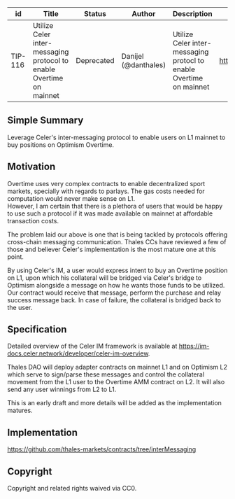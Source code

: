 | id | Title | Status | Author | Description | Discussions to | Created |
| ----------- | ----------- | ----------- | ----------- | ----------- | ----------- | ----------- |
| TIP-116 | Utilize Celer inter-messaging protocol to enable Overtime on mainnet| Deprecated | Danijel (@danthales) |   Utilize Celer inter-messaging protocl to enable Overtime on mainnet| https://discord.gg/thales | 2022-12-17
 
## Simple Summary
Leverage Celer's inter-messaging protocol to enable users on L1 mainnet to buy positions on Optimism Overtime. 
 
## Motivation

Overtime uses very complex contracts to enable decentralized sport markets, specially with regards to parlays. The gas costs needed for computation would never make sense on L1.  
However, I am certain that there is a plethora of users that would be happy to use such a protocol if it was made available on mainnet at affordable transaction costs.  

The problem laid our above is one that is being tackled by protocols offering cross-chain messaging communication. Thales CCs have reviewed a few of those and believer Celer's implementation is the most mature one at this point.  

By using Celer's IM, a user would express intent to buy an Overtime position on L1, upon which his collateral will be bridged via Celer's bridge to Optimism alongside a message on how he wants those funds to be utilized. Our contract would receive that message, perform the purchase and relay success message back. In case of failure, the collateral is bridged back to the user.
    
## Specification
Detailed overview of the Celer IM framework is available at https://im-docs.celer.network/developer/celer-im-overview.  

Thales DAO will deploy adapter contracts on mainnet L1 and on Optimism L2 which serve to sign/parse these messages and control the collateral movement from the L1 user to the Overtime AMM contract on L2. It will also send any user winnings from L2 to L1. 

This is an early draft and more details will be added as the implementation matures.

## Implementation  
https://github.com/thales-markets/contracts/tree/interMessaging
 
## Copyright
 
Copyright and related rights waived via CC0.

